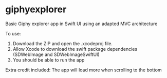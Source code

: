 # giphyexplorer

Basic Giphy explorer app in Swift UI using an adapted MVC architecture

To use:
1) Download the ZIP and open the .xcodeproj file.  
2) Allow Xcode to download the swift package dependencies (SDWebImage and SDWebImageSwiftUI)
3) You should be able to run the app

Extra credit included:
The app will load more when scrolling to the bottom
